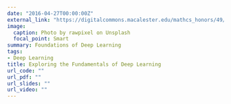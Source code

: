 ```yaml
---
date: "2016-04-27T00:00:00Z"
external_link: "https://digitalcommons.macalester.edu/mathcs_honors/49/"
image:
  caption: Photo by rawpixel on Unsplash
  focal_point: Smart
summary: Foundations of Deep Learning 
tags:
- Deep Learning
title: Exploring the Fundamentals of Deep Learning
url_code: ""
url_pdf: ""
url_slides: ""
url_video: ""
---
```

